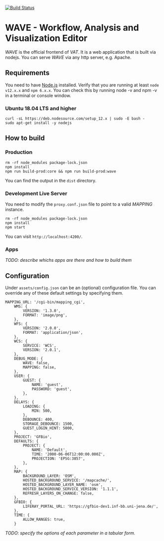 [![Build Status](https://img.shields.io/endpoint.svg?url=https%3A%2F%2Factions-badge.atrox.dev%2Fumr-dbs%2Fwave%2Fbadge&style=flat)](https://actions-badge.atrox.dev/umr-dbs/wave/goto)

# WAVE - Workflow, Analysis and Visualization Editor

_WAVE_ is the official frontend of _VAT_.
It is a web application that is built via nodejs.
You can serve _WAVE_ via any http server, e.g. Apache.

## Requirements

You need to have [Node.js](https://nodejs.org) installed.
Verify that you are running at least `node v12.x.x` and `npm 6.x.x`.
You can check this by running node -v and npm -v in a terminal or console window.

### Ubuntu 18.04 LTS and higher

```
curl -sL https://deb.nodesource.com/setup_12.x | sudo -E bash -
sudo apt-get install -y nodejs
```

## How to build

### Production

```
rm -rf node_modules package-lock.json
npm install
npm run build-prod:core && npm run build-prod:wave
```

You can find the output in the `dist` directory.

### Development Live Server

You need to modify the `proxy.conf.json` file to point to a valid _MAPPING_ instance.

```
rm -rf node_modules package-lock.json
npm install
npm start
```

You can visit `http://localhost:4200/`.

### Apps

_TODO: describe whichs apps are there and how to build them_

## Configuration

Under `assets/config.json` can be an (optional) configuration file.
You can override any of these default settings by specifying them.

```
MAPPING_URL: '/cgi-bin/mapping_cgi',
    WMS: {
        VERSION: '1.3.0',
        FORMAT: 'image/png',
    },
    WFS: {
        VERSION: '2.0.0',
        FORMAT: 'application/json',
    },
    WCS: {
        SERVICE: 'WCS',
        VERSION: '2.0.1',
    },
    DEBUG_MODE: {
        WAVE: false,
        MAPPING: false,
    },
    USER: {
        GUEST: {
            NAME: 'guest',
            PASSWORD: 'guest',
        },
    },
    DELAYS: {
        LOADING: {
            MIN: 500,
        },
        DEBOUNCE: 400,
        STORAGE_DEBOUNCE: 1500,
        GUEST_LOGIN_HINT: 5000,
    },
    PROJECT: 'GFBio',
    DEFAULTS: {
        PROJECT: {
            NAME: 'Default',
            TIME: '2000-06-06T12:00:00.000Z',
            PROJECTION: 'EPSG:3857',
        },
    },
    MAP: {
        BACKGROUND_LAYER: 'OSM',
        HOSTED_BACKGROUND_SERVICE: '/mapcache/',
        HOSTED_BACKGROUND_LAYER_NAME: 'osm',
        HOSTED_BACKGROUND_SERVICE_VERSION: '1.1.1',
        REFRESH_LAYERS_ON_CHANGE: false,
    },
    GFBIO: {
        LIFERAY_PORTAL_URL: 'https://gfbio-dev1.inf-bb.uni-jena.de/',
    },
    TIME: {
        ALLOW_RANGES: true,
    }
```

_TODO: specify the options of each parameter in a tabular form._
